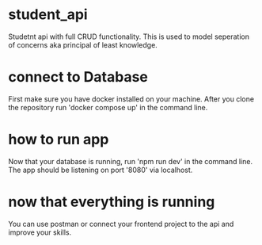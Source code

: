 # student_api
Studetnt api with full CRUD functionality. This is used to model seperation of concerns aka principal of least knowledge. 
# connect to Database
First make sure you have docker installed on your machine.
After you clone the repository run 'docker compose up' in the command line.
# how to run app
Now that your database is running, run 'npm run dev' in the command line.
The app should be listening on port '8080' via localhost.
# now that everything is running
You can use postman or connect your frontend project to the api and improve your skills.
